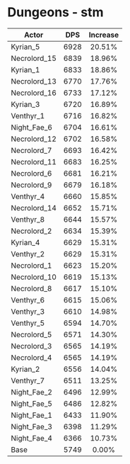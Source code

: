 # Dungeons - stm
| Actor | DPS | Increase |
|---|:---:|:---:|
|Kyrian_5|6928|20.51%|
|Necrolord_15|6839|18.96%|
|Kyrian_1|6833|18.86%|
|Necrolord_13|6770|17.76%|
|Necrolord_16|6733|17.12%|
|Kyrian_3|6720|16.89%|
|Venthyr_1|6716|16.82%|
|Night_Fae_6|6704|16.61%|
|Necrolord_12|6702|16.58%|
|Necrolord_7|6693|16.42%|
|Necrolord_11|6683|16.25%|
|Necrolord_6|6681|16.21%|
|Necrolord_9|6679|16.18%|
|Venthyr_4|6660|15.85%|
|Necrolord_14|6652|15.71%|
|Venthyr_8|6644|15.57%|
|Necrolord_2|6634|15.39%|
|Kyrian_4|6629|15.31%|
|Venthyr_2|6629|15.31%|
|Necrolord_1|6623|15.20%|
|Necrolord_10|6619|15.13%|
|Necrolord_8|6617|15.10%|
|Venthyr_6|6615|15.06%|
|Venthyr_3|6610|14.98%|
|Venthyr_5|6594|14.70%|
|Necrolord_5|6571|14.30%|
|Necrolord_3|6565|14.19%|
|Necrolord_4|6565|14.19%|
|Kyrian_2|6556|14.04%|
|Venthyr_7|6511|13.25%|
|Night_Fae_2|6496|12.99%|
|Night_Fae_5|6486|12.82%|
|Night_Fae_1|6433|11.90%|
|Night_Fae_3|6398|11.29%|
|Night_Fae_4|6366|10.73%|
|Base|5749|0.00%|
